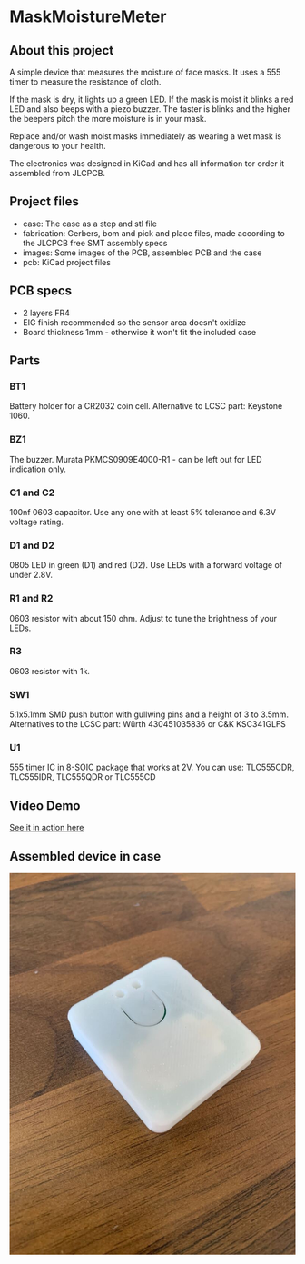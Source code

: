 # MaskMoistureMeter

## About this project

A simple device that measures the moisture of face masks. It uses a 555 timer to measure the resistance of cloth.

If the mask is dry, it lights up a green LED. If the mask is moist it blinks a red LED and also beeps with a piezo buzzer.
The faster is blinks and the higher the beepers pitch the more moisture is in your mask.

Replace and/or wash moist masks immediately as wearing a wet mask is dangerous to your health.

The electronics was designed in KiCad and has all information tor order it assembled from JLCPCB.

## Project files

- case: The case as a step and stl file
- fabrication: Gerbers, bom and pick and place files, made according to the JLCPCB free SMT assembly specs
- images: Some images of the PCB, assembled PCB and the case
- pcb: KiCad project files

## PCB specs

- 2 layers FR4
- EIG finish recommended so the sensor area doesn't oxidize
- Board thickness 1mm - otherwise it won't fit the included case

## Parts

### BT1
Battery holder for a CR2032 coin cell. Alternative to LCSC part: Keystone 1060.

### BZ1
The buzzer. Murata PKMCS0909E4000-R1 - can be left out for LED indication only.

### C1 and C2
100nf 0603 capacitor. Use any one with at least 5% tolerance and 6.3V voltage rating.

### D1 and D2
0805 LED in green (D1) and red (D2). Use LEDs with a forward voltage of under 2.8V.

### R1 and R2
0603 resistor with about 150 ohm. Adjust to tune the brightness of your LEDs.

### R3
0603 resistor with 1k.

### SW1
5.1x5.1mm SMD push button with gullwing pins and a height of 3 to 3.5mm.
Alternatives to the LCSC part: Würth 430451035836 or C&K KSC341GLFS

### U1
555 timer IC in 8-SOIC package that works at 2V.
You can use: TLC555CDR, TLC555IDR, TLC555QDR or TLC555CD

## Video Demo

[See it in action here](https://www.youtube.com/watch?v=zS53NGnmHDQ)

## Assembled device in case

![Meter in case](https://github.com/RickP/MaskMoistureMeter/blob/master/images/Case_front.jpg?raw=true)
